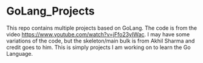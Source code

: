# GoLang_Projects
This repo contains multiple projects based on GoLang.
The code is from the video https://www.youtube.com/watch?v=jFfo23yIWac.
I may have some variations of the code, but the skeleton/main bulk is from Akhil Sharma and credit goes to him.
This is simply projects I am working on to learn the Go Language.

